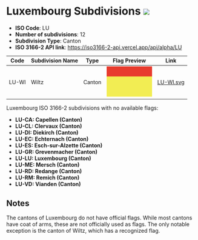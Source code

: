 # Luxembourg Subdivisions ![](https://flagcdn.com/h40/lu.png)

- **ISO Code**: LU
- **Number of subdivisions**: 12
- **Subdivision Type**: Canton
- **ISO 3166-2 API link**: https://iso3166-2-api.vercel.app/api/alpha/LU

| Code  | Subdivision Name         | Type | Flag Preview | Link |
|-------|--------------------------|--------------| -------------- |----------|
| LU-WI | Wiltz | Canton | <img src='https://raw.githubusercontent.com/amckenna41/iso3166-flags/main/iso3166-2-flags/LU/LU-WI.svg' height='80'> | [LU-WI.svg](https://github.com/amckenna41/iso3166-flags/blob/main/iso3166-2-flags/LU/LU-WI.svg) |

Luxembourg ISO 3166-2 subdivisions with no available flags:

* **LU-CA: Capellen (Canton)**
* **LU-CL: Clervaux (Canton)**
* **LU-DI: Diekirch (Canton)**
* **LU-EC: Echternach (Canton)**
* **LU-ES: Esch-sur-Alzette (Canton)**
* **LU-GR: Grevenmacher (Canton)**
* **LU-LU: Luxembourg (Canton)**
* **LU-ME: Mersch (Canton)**
* **LU-RD: Redange (Canton)**
* **LU-RM: Remich (Canton)**
* **LU-VD: Vianden (Canton)**

## Notes
The cantons of Luxembourg do not have official flags. While most cantons have coat of arms, these are not officially used as flags. The only notable exception is the canton of Wiltz, which has a recognized flag.